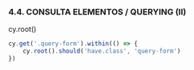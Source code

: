 ### 4.4. CONSULTA ELEMENTOS / QUERYING (II)

cy.root()
```typescript
cy.get('.query-form').within(() => {
    cy.root().should('have.class', 'query-form')
})
```